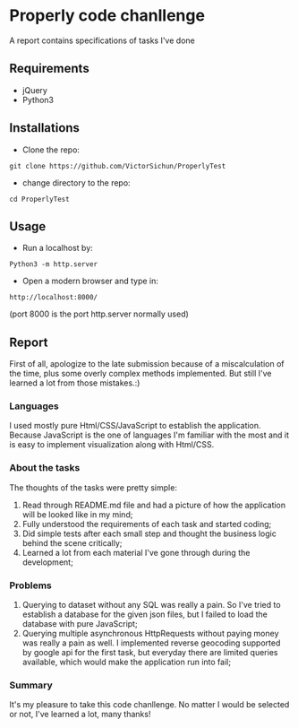 # Properly code chanllenge
A report contains specifications of tasks I've done
## Requirements
* jQuery
* Python3
## Installations
* Clone the repo:
```
git clone https://github.com/VictorSichun/ProperlyTest
```
* change directory to the repo:
```
cd ProperlyTest
```
## Usage
* Run a localhost by:
```
Python3 -m http.server
```
* Open a modern browser and type in:
```
http://localhost:8000/
```
(port 8000 is the port http.server normally used)
## Report
First of all, apologize to the late submission because of a miscalculation of the time, plus some overly complex methods implemented. But still I've learned a lot from those mistakes.:)
### Languages
I used mostly pure Html/CSS/JavaScript to establish the application. Because JavaScript is the one of languages I'm familiar with the most and it is easy to implement visualization along with Html/CSS.
### About the tasks
The thoughts of the tasks were pretty simple:
1. Read through README.md file and had a picture of how the application will be looked like in my mind;
2. Fully understood the requirements of each task and started coding;
3. Did simple tests after each small step and thought the business logic behind the scene critically;
4. Learned a lot from each material I've gone through during the development;
### Problems
1. Querying to dataset without any SQL was really a pain. So I've tried to establish a database for the given json files, but I failed to load the database with pure JavaScript;
2. Querying multiple asynchronous HttpRequests without paying money was really a pain as well. I implemented reverse geocoding supported by google api for the first task, but everyday there are limited queries available, which would make the application run into fail;
### Summary
It's my pleasure to take this code chanllenge. No matter I would be selected or not, I've learned a lot, many thanks!
